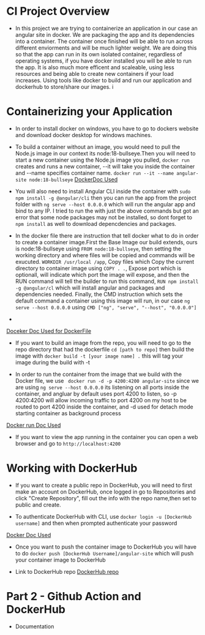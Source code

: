 # CI Project Overview

- In this project we are trying to containerize an application in our case an angular site in docker. We are packaging the app and its dependencies into a container. The container once finished will be able to run across different enviorments and will be much lighter weight. We are doing this so that the app can run in its own isolated container, regardless of operating systems, if you have docker installed you will be able to run the app. It is also much more efficent and scaleable, using less resources and being able to create  new containers if your load increases. Using tools like docker to build and run our application and dockerhub to store/share our images. 
i
# Containerizing your Application

- In order to install docker on windows, you have to go to dockers website and download docker desktop for windows machines.
 
- To build a container without an image, you would need to pull the Node.js image in our context its node:18-bullseye.Then you will need to start a new container using the Node.js image you pulled, `docker run` creates and runs a new container, --it will take you inside the container and --name specifies container name. `docker run --it --name angular-site node:18-bullseye` [DockerDoc Used](https://docs.docker.com/reference/cli/docker/container/run/#example-join-another-containers-pid-namespace)

- You will also need to install Angular CLI inside the container with `sudo npm install -g @angular/cli` then you can run the app from the project folder with  `ng serve --host 0.0.0.0` which will run the angular app and bind to any IP. I tried to run the with just the above commands but got an error that some node packages may not be installed, so dont forget to `npm install` as well to download depencdencies and packages. 

- In the docker file there are instruction that tell docker what to do in order to create a container image.First the Base Image our build extends, ours is node:18-bullseye using `FROM node:18-bullseye`, then setting the working directory and where files will be copied and commands will be exucuted. `WORKDIR /usr/local /app`, Copy files which Copy the current directory to container image using `COPY . .`, Expose port which is optionall, will indicate which port the image will expose, and then the RUN command will tell the builder to run this command, `RUN npm install -g @angular/cl`  which will install angular and packages and dependencies needed. Finally, the CMD instruction which sets the default command a container using this image will run, in our case `ng serve --host 0.0.0.0` using `CMD ["ng", "serve", "--host", "0.0.0.0"]`
- 
[Doceker Doc Used for DockerFile](https://docs.docker.com/get-started/docker-concepts/building-images/writing-a-dockerfile/)

- If you want to build an image from the repo, you will need to go to the repo directory that had the dockerfile `cd [path to repo]` then build the image with `docker build -t [your image name] .` this will tag your image during the build with -t

- In order to run the container from the image that we build with the Docker file, we use ` docker run -d -p 4200:4200 angular-site` since we are using `ng serve --host 0.0.0.0` its listening on all ports inside the container, and angluar by default uses port 4200 to listen, so -p 4200:4200 will allow incoming traffic to port 4200 on my host to be routed to port 4200 inside the container, and -d used for detach mode starting container as background process

[Docker run Doc Used](https://docs.docker.com/reference/cli/docker/container/run/)

- If you want to view the app running in the container you can open a web browser and go to `http://localhost:4200`

# Working with DockerHub 

- If you want to create a public repo in DockerHub, you will need to first make an account on DockerHub, once logged in go to Repositories and click "Create Repository", fill out the info with the repo name,then set to public and create.

- To authenticate DockerHub with CLI, use `docker login -u [DockerHub username]` and then when prompted authenticate your password

[Docker Doc Used](https://docs.docker.com/reference/cli/docker/login/)

- Once you want to push the container image to DockerHub you will have to do `docker push [DockerHub Username]/angular-site` which will push your container image to DockerHub

- Link to DockerHub repo [DockerHub repo](https://hub.docker.com/repository/docker/ethanschultz2/schultz-ceg3120/general
) 



# Part 2 - Github Action and DockerHub 

- Documentation
